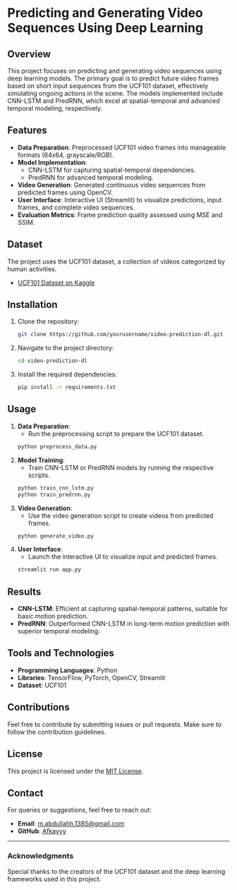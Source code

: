 # Predicting and Generating Video Sequences Using Deep Learning

## Overview
This project focuses on predicting and generating video sequences using deep learning models. The primary goal is to predict future video frames based on short input sequences from the UCF101 dataset, effectively simulating ongoing actions in the scene. The models implemented include CNN-LSTM and PredRNN, which excel at spatial-temporal and advanced temporal modeling, respectively.

## Features
- **Data Preparation**: Preprocessed UCF101 video frames into manageable formats (64x64, grayscale/RGB).
- **Model Implementation**:
  - CNN-LSTM for capturing spatial-temporal dependencies.
  - PredRNN for advanced temporal modeling.
- **Video Generation**: Generated continuous video sequences from predicted frames using OpenCV.
- **User Interface**: Interactive UI (Streamlit) to visualize predictions, input frames, and complete video sequences.
- **Evaluation Metrics**: Frame prediction quality assessed using MSE and SSIM.

## Dataset
The project uses the UCF101 dataset, a collection of videos categorized by human activities.
- [UCF101 Dataset on Kaggle](https://www.kaggle.com/datasets/matthewjansen/ucf101-action-recognition/data)

## Installation
1. Clone the repository:
   ```bash
   git clone https://github.com/yourusername/video-prediction-dl.git
   ```
2. Navigate to the project directory:
   ```bash
   cd video-prediction-dl
   ```
3. Install the required dependencies:
   ```bash
   pip install -r requirements.txt
   ```

## Usage
1. **Data Preparation**:
   - Run the preprocessing script to prepare the UCF101 dataset.
   ```bash
   python preprocess_data.py
   ```
2. **Model Training**:
   - Train CNN-LSTM or PredRNN models by running the respective scripts.
   ```bash
   python train_cnn_lstm.py
   python train_predrnn.py
   ```
3. **Video Generation**:
   - Use the video generation script to create videos from predicted frames.
   ```bash
   python generate_video.py
   ```
4. **User Interface**:
   - Launch the interactive UI to visualize input and predicted frames.
   ```bash
   streamlit run app.py
   ```

## Results
- **CNN-LSTM**: Efficient at capturing spatial-temporal patterns, suitable for basic motion prediction.
- **PredRNN**: Outperformed CNN-LSTM in long-term motion prediction with superior temporal modeling.

## Tools and Technologies
- **Programming Languages**: Python
- **Libraries**: TensorFlow, PyTorch, OpenCV, Streamlit
- **Dataset**: UCF101

## Contributions
Feel free to contribute by submitting issues or pull requests. Make sure to follow the contribution guidelines.

## License
This project is licensed under the [MIT License](LICENSE).

## Contact
For queries or suggestions, feel free to reach out:
- **Email**: m.abdullahh.1385@gmail.com
- **GitHub**: [Afkayyy](https://github.com/Afkayyy)

---

### Acknowledgments
Special thanks to the creators of the UCF101 dataset and the deep learning frameworks used in this project.
